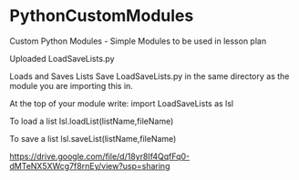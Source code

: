 # PythonCustomModules
Custom Python Modules - Simple Modules to be used in lesson plan


Uploaded LoadSaveLists.py

Loads and Saves Lists
Save LoadSaveLists.py in the same directory as the module you are importing this in.

At the top of your module write:
import LoadSaveLists as lsl

To load a list
lsl.loadList(listName,fileName)

To save a list
lsl.saveList(listName,fileName)

https://drive.google.com/file/d/18yr8If4QqfFq0-dMTeNX5XWcg7f8rnEy/view?usp=sharing
